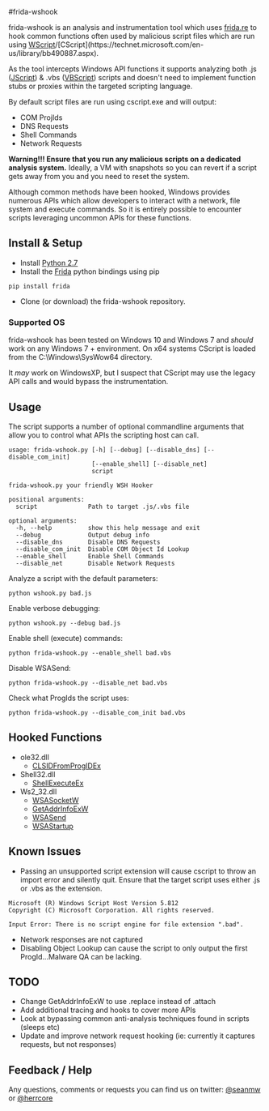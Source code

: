 #frida-wshook
 
frida-wshook is an analysis and instrumentation tool which uses [frida.re](https://www.frida.re/) to hook common functions 
often used by malicious script files which are run using [WScript](https://technet.microsoft.com/en-us/library/hh875526(v=ws.11).aspx)/[CScript](https://technet.microsoft.com/en-us/library/bb490887.aspx).

As the tool intercepts Windows API functions it supports analyzing both .js ([JScript](https://en.wikipedia.org/wiki/JScript)) & .vbs ([VBScript](https://en.wikipedia.org/wiki/VBScript)) 
scripts and doesn't need to implement function stubs or proxies within the targeted scripting language. 

By default script files are run using cscript.exe and will output:

 - COM ProjIds 
 - DNS Requests 
 - Shell Commands
 - Network Requests
 
 __Warning!!! Ensure that you run any malicious scripts on a dedicated analysis system.__ Ideally, a VM with snapshots 
 so you can revert if a script gets away from you and you need to reset the system. 
 
 Although common methods have been hooked, Windows provides numerous APIs which allow developers to interact with a network, 
 file system and execute commands. So it is entirely possible to encounter scripts leveraging uncommon APIs for these functions. 
   
## Install & Setup 
 
 - Install [Python 2.7](https://www.python.org/downloads/windows/)
 - Install the [Frida](https://pypi.python.org/pypi/frida) python bindings using pip 
```
pip install frida
```
 - Clone (or download) the frida-wshook repository.

### Supported OS 

frida-wshook has been tested on Windows 10 and Windows 7 and _should_ work on any Windows 7 + environment. On x64 systems
 CScript is loaded from the C:\Windows\SysWow64 directory.
 
It _may_ work on WindowsXP, but I suspect that CScript may use the legacy API calls and would bypass the instrumentation.

## Usage 
The script supports a number of optional commandline arguments that allow you to control what APIs the scripting host 
can call.  
```
usage: frida-wshook.py [-h] [--debug] [--disable_dns] [--disable_com_init]
                       [--enable_shell] [--disable_net]
                       script

frida-wshook.py your friendly WSH Hooker

positional arguments:
  script              Path to target .js/.vbs file

optional arguments:
  -h, --help          show this help message and exit
  --debug             Output debug info
  --disable_dns       Disable DNS Requests
  --disable_com_init  Disable COM Object Id Lookup
  --enable_shell      Enable Shell Commands
  --disable_net       Disable Network Requests
```

Analyze a script with the default parameters:

```
python wshook.py bad.js
```

Enable verbose debugging:
```
python wshook.py --debug bad.js
```

Enable shell (execute) commands:
```
python frida-wshook.py --enable_shell bad.vbs
```

Disable WSASend:
```
python frida-wshook.py --disable_net bad.vbs
```

Check what ProgIds the script uses: 
```
python frida-wshook.py --disable_com_init bad.vbs
```

## Hooked Functions 

 - ole32.dll 
   - [CLSIDFromProgIDEx](https://msdn.microsoft.com/en-us/library/windows/desktop/ms680113(v=vs.85).aspx) 
 - Shell32.dll
   - [ShellExecuteEx](https://msdn.microsoft.com/en-us/library/windows/desktop/bb762154(v=vs.85).aspx) 
 - Ws2_32.dll
   - [WSASocketW](https://msdn.microsoft.com/en-us/library/windows/desktop/ms742212(v=vs.85).aspx)
   - [GetAddrInfoExW](https://msdn.microsoft.com/en-us/library/windows/desktop/ms738518(v=vs.85).aspx)
   - [WSASend](https://msdn.microsoft.com/en-us/library/windows/desktop/ms742203(v=vs.85).aspx) 
   - [WSAStartup](https://msdn.microsoft.com/en-us/library/windows/desktop/ms742213(v=vs.85).aspx)

## Known Issues 

 - Passing an unsupported script extension will cause cscript to throw an import error and silently quit. Ensure that the target
script uses either .js or .vbs as the extension.
```
Microsoft (R) Windows Script Host Version 5.812
Copyright (C) Microsoft Corporation. All rights reserved.

Input Error: There is no script engine for file extension ".bad".

```
 - Network responses are not captured
 - Disabling Object Lookup can cause the script to only output the first ProgId...Malware QA can be lacking. 

## TODO
 
  - Change GetAddrInfoExW to use .replace instead of .attach
  - Add additional tracing and hooks to cover more APIs
  - Look at bypassing common anti-analysis techniques found in scripts (sleeps etc)
  - Update and improve network request hooking (ie: currently it captures requests, but not responses)
  
## Feedback / Help 

Any questions, comments or requests you can find us on twitter: [@seanmw](https://twitter.com/herrcore) or [@herrcore](https://twitter.com/herrcore)


 